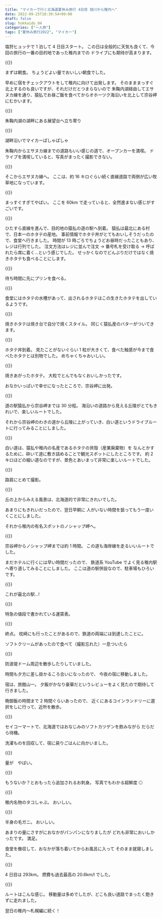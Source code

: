 ```yaml
---
title: "マイカーで行く北海道夏休み旅行 4日目 旭川から稚内へ"
date: 2022-09-25T18:39:54+09:00
draft: false
slug: hokkaido_04
categories: ["一人旅"]
tags: ["夏休み旅行2022", "マイカー"]
---
```


塩狩ヒュッテで 1 泊して 4 日目スタート。
この日は全般的に天気も良くて、今回の旅行の一番の目的地であった稚内までの
ドライブにも期待が高まります。

{{<lightbox img="https://gyazo.com/f173fde343389ad281bde3da805f2523.jpg" title="">}}

まずは朝食。
ちょうどよい量でおいしい朝食でした。

早めに宿をチェックアウトをして稚内に向けて出発します。
そのまままっすぐ北上するのも良いですが、それだけだとつまらないので
朱鞠内湖経由してエサヌカ線を通り、猿払でお昼ご飯を食べてからオホーツク海沿いを北上して宗谷岬にむかいます。

{{<lightbox img="https://gyazo.com/deb932b08f34944abd4cc784ec069164.jpg" title="">}}

朱鞠内湖の湖畔にある展望台へ立ち寄り

{{<lightbox img="https://gyazo.com/cfede801ca1c721c2ed7d88d67e20e85.jpg" title="">}}

湖畔沿いでマイカーぱしゃぱしゃ

朱鞠内からエサヌカ線までの道路もいい感じの道で、オープンカーを満喫。
ドライブを満喫していると、写真がまったく撮影できない。

{{<lightbox img="https://gyazo.com/476165673de30b5c0cd53b0f5fbeba2b.jpg" title="">}}

そこからエサヌカ線へ。
ここは、約 16 キロぐらい続く直線道路で両側が広い牧草地になっています。

{{<lightbox img="https://gyazo.com/9b5ca835d89ab414ddea81a6e8273b5e.jpg" title="">}}

まっすぐすぎてやばい。
ここを 60km で走っていると、全然進まない感じがすごいです。

{{<lightbox img="https://gyazo.com/da94ba16b16df3c3920d635a5942834d.jpg" title="">}}

ひたすら直線を進んで、目的地の猿払の道の駅へ到着。
猿払は最北にある村で、日本一のホタテの産地。
事前情報でホタテ丼がとてもおいしそうだったので、食堂へ行きました。
時間が 13 時ごろでちょうどお昼時だったこともあり、レジは行列でした。
注文方法はレジに並んで注文 → 番号札を受け取る → 呼ばれたら席に着く…という感じでした。
せっかくなのでどんぶりだけではなく焼きホタテも食べることにします。

{{<lightbox img="https://gyazo.com/f151e4db56d876b7fadd09e9f8942755.jpg" title="">}}

待ち時間に先にプリンを食べる。

{{<lightbox img="https://gyazo.com/6724ed4b6037fd33ce7a50aee17a1425.jpg" title="">}}

食堂にはホタテの水槽があって、出されるホタテはこの生きたホタテを出しているようです。

{{<lightbox img="https://gyazo.com/c196d5a640c5f14975a743dc2a797779.jpg" title="">}}

焼きホタテは焼き台で自分で焼くスタイル。
同じく猿払産のバターがついてきます。

{{<lightbox img="https://gyazo.com/12c1fc01c9ca2b60f435c16cfcaf1824.jpg" title="">}}

ホタテ丼到着。
見たことがないぐらい 1 粒が大きくて、食べた触感が今まで食べたホタテとは別物でした。
めちゃくちゃおいしい。

{{<lightbox img="https://gyazo.com/511feea6315d25718644f4ed68e63190.jpg" title="">}}

焼きあがったホタテ。
大粒でとんでもなくおいしかったです。

おなかいっぱいで幸せになったところで、宗谷岬に出発。

{{<lightbox img="https://gyazo.com/81492f5f8fe8d180ef8ac1950e23d50b.jpg" title="">}}

道の駅猿払から宗谷岬までは 30 分程。
海沿いの道路から見える丘陵がとてもきれいで、楽しいルートでした。

それから宗谷岬のわきの道から丘陵に上がっていき、白い道というドライブルートに行ってみることにしました。

{{<lightbox img="https://gyazo.com/ac05c6d540b42adfb5fe89f0ffd539bf.jpg" title="">}}

白い道は、猿払や稚内の名産であるホタテの貝殻（産業廃棄物）を
なんとかするために、砕いて道に敷き詰めることで観光スポットにしたところです。
約 2 キロほどの細い道なのですが、景色とあいまって非常に楽しいルートでした。

{{<lightbox img="https://gyazo.com/3800400575fe5580a5f3bc81a4859758.jpg" title="">}}

路肩にとめて撮影。

{{<lightbox img="https://gyazo.com/5f75e44e6742f245d08ec0e40b950cba.jpg" title="">}}

丘の上からみえる風景は、北海道的で非常にきれいでした。

あまりにもきれいだったので、翌日早朝に
人がいない時間を狙ってもう一度いくことにしました。

それから稚内の有名スポットのノシャップ岬へ。

{{<lightbox img="https://ggyazo.com/f21e14c88a268aea484b399b8a82d981.jpg" title="">}}

宗谷岬からノシャップ岬までは約 1 時間。
この道も海岸線を走るいいルートでした。

まだホテルに行くには早い時間だったので、
鉄道系 YouTube でよく見る稚内駅へ寄り道してみることにしました。
ここは道の駅併設なので、駐車場もひろいです。

{{<lightbox img="https://gyazo.com/7b2ed9c8d9bf5e65f145f6f75a0eb9a2.jpg" title="">}}

これが最北の駅…!

{{<lightbox img="https://gyazo.com/84d69bae6c3fa5e978978e8e2498d4bc.jpg" title="">}}

特急の値段で書かれている運賃表。

{{<lightbox img="https://gyazo.com/ebc8a522dab6be91a417e5c50d88dbfe.jpg" title="">}}

終点。
枕崎にも行ったことがあるので、鉄道の両端には到達したことに。

ソフトクリームがあったので食べて（撮影忘れた）一息ついたら

{{<lightbox img="https://gyazo.com/8c4f849ad215802eb3bdbe2104ef9405.jpg" title="">}}

防波堤ドーム周辺を散歩したりしていました。

時間も夕方に差し掛かるころ合いになったので、
今夜の宿に移動しました。

宿は、旅館山一。
夕飯がかなり豪華だというレビューをよく見たので期待して行きました。

晩御飯の時間まで 2 時間ぐらいあったので、
近くにあるコインランドリーに選択をしに行って、近所を散歩。

{{<lightbox img="https://gyazo.com/a99b50ae1ada5cf5be25ff3d12d8474a.jpg" title="">}}

セイコーマートで、北海道ではおなじみのソフトカツゲンを飲みながら
だらだら待機。

洗濯ものを回収して、宿に戻りごはんに向かいました。

{{<lightbox img="https://gyazo.com/006c9f401b98d3c8ce3935358483208b.jpg" title="">}}

量が　やばい。

{{<lightbox img="https://gyazo.com/81a0c37834cf8ae7818cc3844318f0a1.jpg" title="">}}

もうないか？とおもったら追加されるお刺身。
写真でもわかる超鮮度 ◎

{{<lightbox img="https://gyazo.com/db9d577109eef00235e4cb384f2eeac0.jpg" title="">}}

稚内名物のタコしゃぶ。
おいしい。

{{<lightbox img="https://gyazo.com/462fbbf5c9598650bc9f743e8b32e979.jpg" title="">}}

半身の毛ガニ。
おいしい。

あまりの量にさすがにおなかがパンパンになりましたが
どれも非常においしかったです。
満足。

食堂を撤収して、おなかが落ち着いてからお風呂に入って
そのまま就寝しました。

{{<lightbox img="https://gyazo.com/12d1bf7f60e69c7db3daa9039b6f3ac9.jpg" title="">}}

4 日目は 293km。
燃費も過去最高の 20.6km/l でした。

{{<lightbox img="https://gyazo.com/a6c829200fff869d504dd6d3b63adbd2.png" title="">}}

ルートはこんな感じ。
移動量は多めでしたが、どこも良い道路でまったく飽きずに走れました。

翌日の稚内～札幌編に続く！
